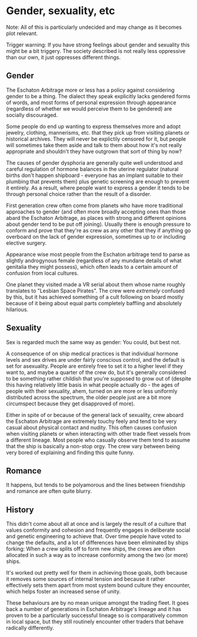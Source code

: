 # Gender, sexuality, etc

Note: All of this is particularly undecided and may change as it becomes
plot relevant.

Trigger warning: If you have strong feelings about gender and sexuality
this might be a bit triggery. The society described is not really less
oppressive than our own, it just oppresses different things.

## Gender

The Eschaton Arbitrage more or less has a policy against considering gender
to be a thing. The dialect they speak explicitly lacks gendered forms of words,
and most forms of personal expression through appearance (regardless of whether
we would perceive them to be gendered) are socially discouraged.

Some people do end up wanting to express themselves more and adopt jewelry,
clothing, mannerisms, etc. that they pick up from visiting planets or historical
archives. They will never be explictily censored for it, but people will sometimes
take them aside and talk to them about how it's not really appropriate and
shouldn't they have outgrown that sort of thing by now?

The causes of gender dysphoria are generally quite well understood and careful
regulation of hormone balances in the uterine regulator (natural births don't
happen shipboard - everyone has an implant suitable to their plumbing
that prevents them) plus genetic screening are enough to prevent it entirely.
As a result, where people want to express a gender it tends to be through
personal choice rather than the result of a disorder.

First generation crew often come from planets who have more traditional
approaches to gender (and often more broadly accepting ones than those
abard the Eschaton Arbitrage, as places with strong and different opinions
about gender tend to be put off joining). Usually there is enough pressure
to conform and prove that they're as crew as any other that they if anything
go overboard on the lack of gender expression, sometimes up to or including
elective surgery.

Appearance wise most people from the Eschaton arbitrage tend to parse as
slightly androgynous female (regardless of any mundane details of what
genitalia they might possess), which often leads to a certain amount of
confusion from local cultures.

One planet they visited made a VR serial about them whose name roughly
translates to "Lesbian Space Pirates". The crew were *extremely* confused
by this, but it has achieved something of a cult following on board mostly
because of it being about equal parts completely baffling and absolutely
hilarious.

## Sexuality

Sex is regarded much the same way as gender: You could, but best not.

A consequence of on ship medical practices is that individual hormone levels
and sex drives are under fairly conscious control, and the default is set for
asexuality. People are entirely free to set it to a higher level if they want
to, and maybe a quarter of the crew do, but it's generally considered to be
something rather childish that you're supposed to grow out of (despite this
having relatively little basis in what people actually do - the ages of people
with their sexuality, ahem, turned on are more or less uniformly distributed
across the spectrum, the older people just are a bit more circumspect because
they get disapproved of more).

Either in spite of or because of the general lack of sexuality, crew aboard
the Eschaton Arbitrage are extremely touchy feely and tend to be very casual
about physical contact and nudity. This often causes confusion when visiting
planets or when interacting with other trade fleet vessels from a different
lineage. Most people who casually observe them tend to assume that the ship is
basically a non-stop orgy. The crew vary between being very bored of
explaining and finding this quite funny.

## Romance

It happens, but tends to be polyamorous and the lines between friendship
and romance are often quite blurry.

## History

This didn't come about all at once and is largely the result of a culture
that values conformity and cohesion and frequently engages in deliberate
social and genetic engineering to achieve that. Over time people have voted
to change the defaults, and a lot of differences have been eliminated by
ships forking: When a crew splits off to form new ships, the crews are
often allocated in such a way as to increase conformity among the two
(or more) ships.

It's worked out pretty well for them in achieving those goals, both because
it removes some sources of internal tension and because it rather effectively
sets them apart from most system bound culture they encounter, which helps
foster an increased sense of unity.

These behaviours are by no mean unique amongst the trading fleet. It goes
back a number of generations in Eschaton Arbitrage's lineage and it has
proven to be a particularly successful lineage so is comparatively common
in local space, but they still routinely encounter other traders that
behave radically differently.

